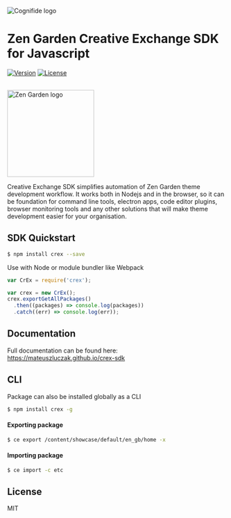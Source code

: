 ![Cognifide logo](http://cognifide.github.io/images/cognifide-logo.png)

# Zen Garden Creative Exchange SDK for Javascript
<a href="https://www.npmjs.com/package/crex"><img src="https://img.shields.io/npm/v/crex.svg" alt="Version"></a>
<a href="https://www.npmjs.com/package/crex"><img src="https://img.shields.io/npm/l/crex.svg" alt="License"></a>

<br>
<img width="200px" alt="Zen Garden logo" src="http://zg4.cognifide.com/content/dam/4.0%20Release%20Notes/logo.svg">
<br>

Creative Exchange SDK simplifies automation of Zen Garden theme development workflow. 
It works both in Nodejs and in the browser, so it can be foundation for command line tools, electron apps, code editor plugins, browser monitoring tools and any other solutions that will make theme development easier for your organisation.

## SDK Quickstart

```bash
$ npm install crex --save
```

Use with Node or module bundler like Webpack

```js
var CrEx = require('crex');

var crex = new CrEx();
crex.exportGetAllPackages()
  .then((packages) => console.log(packages))
  .catch((err) => console.log(err));
```

## Documentation 

Full documentation can be found here:
<https://mateuszluczak.github.io/crex-sdk>

## CLI

Package can also be installed globally as a CLI

```bash
$ npm install crex -g
```

#### Exporting package

```bash
$ ce export /content/showcase/default/en_gb/home -x
```

#### Importing package

```bash
$ ce import -c etc
```

## License 
MIT
